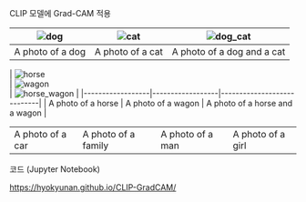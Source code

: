 CLIP 모델에 Grad-CAM 적용

| ![dog](https://public-vcrdata.s3.ap-northeast-2.amazonaws.com/images/output_27_1.png)   |  ![cat](https://public-vcrdata.s3.ap-northeast-2.amazonaws.com/images/output_27_3.png)                | ![dog_cat](https://public-vcrdata.s3.ap-northeast-2.amazonaws.com/images/output_27_5.png)                           |
|------------------|------------------|----------------------------|
| A photo of a dog | A photo of a cat | A photo of a dog and a cat |

| ![horse](https://public-vcrdata.s3.ap-northeast-2.amazonaws.com/images/output_34_1.png)   
|  ![wagon](https://public-vcrdata.s3.ap-northeast-2.amazonaws.com/images/output_34_3.png)                
| ![horse_wagon](https://public-vcrdata.s3.ap-northeast-2.amazonaws.com/images/output_34_5.png)                           |
|------------------|------------------|----------------------------|
| A photo of a horse | A photo of a wagon | A photo of a horse and a wagon |


|                  |                     |                  |                   |
|------------------|---------------------|------------------|-------------------|
| A photo of a car | A photo of a family | A photo of a man | A photo of a girl |




코드 (Jupyter Notebook)

https://hyokyunan.github.io/CLIP-GradCAM/
